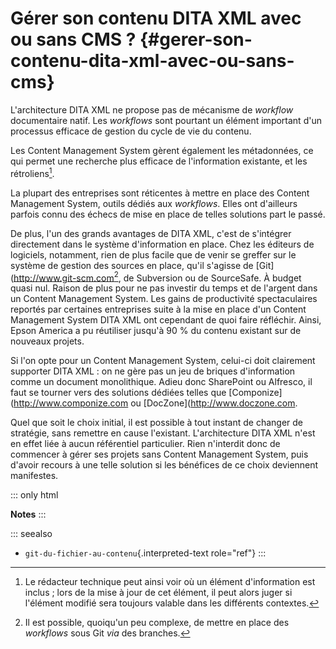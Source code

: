 # Gérer son contenu DITA XML avec ou sans CMS ? {#gerer-son-contenu-dita-xml-avec-ou-sans-cms}

L\'architecture DITA XML ne propose pas de mécanisme de *workflow*
documentaire natif. Les *workflows* sont pourtant un élément important
d\'un processus efficace de gestion du cycle de vie du contenu.

Les Content Management System gèrent également les métadonnées, ce qui
permet une recherche plus efficace de l\'information existante, et les
rétroliens[^1].

La plupart des entreprises sont réticentes à mettre en place des Content
Management System, outils dédiés aux *workflows*. Elles ont d\'ailleurs
parfois connu des échecs de mise en place de telles solutions part le
passé.

De plus, l\'un des grands avantages de DITA XML, c\'est de s\'intégrer
directement dans le système d\'information en place. Chez les éditeurs
de logiciels, notamment, rien de plus facile que de venir se greffer sur
le système de gestion des sources en place, qu\'il s\'agisse de
\[Git\](<http://www.git-scm.com>[^2], de Subversion ou de SourceSafe. À
budget quasi nul. Raison de plus pour ne pas investir du temps et de
l\'argent dans un Content Management System. Les gains de productivité
spectaculaires reportés par certaines entreprises suite à la mise en
place d\'un Content Management System DITA XML ont cependant de quoi
faire réfléchir. Ainsi, Epson America a pu réutiliser jusqu\'à 90 % du
contenu existant sur de nouveaux projets.

Si l\'on opte pour un Content Management System, celui-ci doit
clairement supporter DITA XML : on ne gère pas un jeu de briques
d\'information comme un document monolithique. Adieu donc SharePoint ou
Alfresco, il faut se tourner vers des solutions dédiées telles que
\[Componize\](<http://www.componize.com> ou
\[DocZone\](<http://www.doczone.com>.

Quel que soit le choix initial, il est possible à tout instant de
changer de stratégie, sans remettre en cause l\'existant.
L\'architecture DITA XML n\'est en effet liée à aucun référentiel
particulier. Rien n\'interdit donc de commencer à gérer ses projets sans
Content Management System, puis d\'avoir recours à une telle solution si
les bénéfices de ce choix deviennent manifestes.

::: only
html

**Notes**
:::

::: seealso
-   `git-du-fichier-au-contenu`{.interpreted-text role="ref"}
:::

[^1]: Le rédacteur technique peut ainsi voir où un élément
    d\'information est inclus ; lors de la mise à jour de cet élément,
    il peut alors juger si l\'élément modifié sera toujours valable dans
    les différents contextes.

[^2]: Il est possible, quoiqu\'un peu complexe, de mettre en place des
    *workflows* sous Git *via* des branches.
